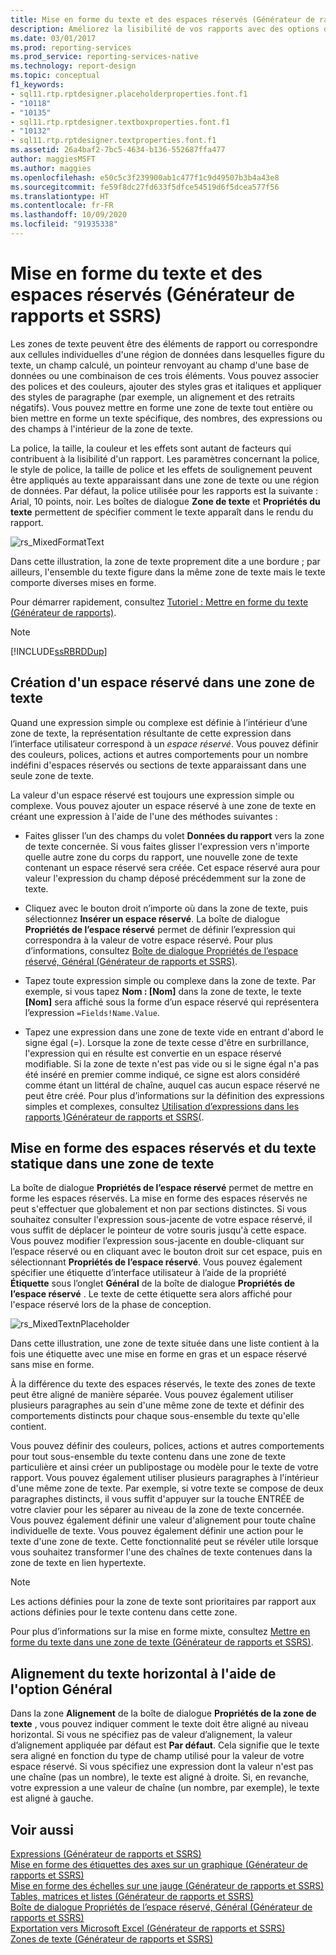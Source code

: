 ```yaml
---
title: Mise en forme du texte et des espaces réservés (Générateur de rapports) | Microsoft Docs
description: Améliorez la lisibilité de vos rapports avec des options de mise en forme pour les polices, les styles, les couleurs et l’alignement dans le texte ou dans une région de données dans le Générateur de rapports.
ms.date: 03/01/2017
ms.prod: reporting-services
ms.prod_service: reporting-services-native
ms.technology: report-design
ms.topic: conceptual
f1_keywords:
- sql11.rtp.rptdesigner.placeholderproperties.font.f1
- "10118"
- "10135"
- sql11.rtp.rptdesigner.textboxproperties.font.f1
- "10132"
- sql11.rtp.rptdesigner.textproperties.font.f1
ms.assetid: 26a4baf2-7bc5-4634-b136-552687ffa477
author: maggiesMSFT
ms.author: maggies
ms.openlocfilehash: e50c5c3f239900ab1c477f1c9d49507b3b4a43e8
ms.sourcegitcommit: fe59f8dc27fd633f5dfce54519d6f5dcea577f56
ms.translationtype: HT
ms.contentlocale: fr-FR
ms.lasthandoff: 10/09/2020
ms.locfileid: "91935338"
---
```

# <a name="formatting-text-and-placeholders-report-builder-and-ssrs"></a>Mise en forme du texte et des espaces réservés (Générateur de rapports et SSRS)
  Les zones de texte peuvent être des éléments de rapport ou correspondre aux cellules individuelles d'une région de données dans lesquelles figure du texte, un champ calculé, un pointeur renvoyant au champ d'une base de données ou une combinaison de ces trois éléments. Vous pouvez associer des polices et des couleurs, ajouter des styles gras et italiques et appliquer des styles de paragraphe (par exemple, un alignement et des retraits négatifs). Vous pouvez mettre en forme une zone de texte tout entière ou bien mettre en forme un texte spécifique, des nombres, des expressions ou des champs à l'intérieur de la zone de texte.  
  
 La police, la taille, la couleur et les effets sont autant de facteurs qui contribuent à la lisibilité d'un rapport. Les paramètres concernant la police, le style de police, la taille de police et les effets de soulignement peuvent être appliqués au texte apparaissant dans une zone de texte ou une région de données. Par défaut, la police utilisée pour les rapports est la suivante : Arial, 10 points, noir. Les boîtes de dialogue **Zone de texte** et **Propriétés du texte** permettent de spécifier comment le texte apparaît dans le rendu du rapport.  
  
 ![rs_MixedFormatText](../../reporting-services/report-design/media/rs-mixedformattext.gif "rs_MixedFormatText")  
  
 Dans cette illustration, la zone de texte proprement dite a une bordure ; par ailleurs, l'ensemble du texte figure dans la même zone de texte mais le texte comporte diverses mises en forme.  
  
 Pour démarrer rapidement, consultez [Tutoriel : Mettre en forme du texte &#40;Générateur de rapports&#41;](../../reporting-services/tutorial-format-text-report-builder.md).  
  
> [!NOTE]  
>  [!INCLUDE[ssRBRDDup](../../includes/ssrbrddup-md.md)]  
  
## <a name="creating-placeholder-text-in-a-text-box"></a>Création d'un espace réservé dans une zone de texte  
 Quand une expression simple ou complexe est définie à l’intérieur d’une zone de texte, la représentation résultante de cette expression dans l’interface utilisateur correspond à un *espace réservé*. Vous pouvez définir des couleurs, polices, actions et autres comportements pour un nombre indéfini d'espaces réservés ou sections de texte apparaissant dans une seule zone de texte.  
  
 La valeur d'un espace réservé est toujours une expression simple ou complexe. Vous pouvez ajouter un espace réservé à une zone de texte en créant une expression à l'aide de l'une des méthodes suivantes :  
  
-   Faites glisser l’un des champs du volet **Données du rapport** vers la zone de texte concernée. Si vous faites glisser l'expression vers n'importe quelle autre zone du corps du rapport, une nouvelle zone de texte contenant un espace réservé sera créée. Cet espace réservé aura pour valeur l'expression du champ déposé précédemment sur la zone de texte.  
  
-   Cliquez avec le bouton droit n’importe où dans la zone de texte, puis sélectionnez **Insérer un espace réservé**. La boîte de dialogue **Propriétés de l’espace réservé** permet de définir l’expression qui correspondra à la valeur de votre espace réservé. Pour plus d’informations, consultez [Boîte de dialogue Propriétés de l’espace réservé, Général &#40;Générateur de rapports et SSRS&#41;](./text-boxes-report-builder-and-ssrs.md).  
  
-   Tapez toute expression simple ou complexe dans la zone de texte. Par exemple, si vous tapez **Nom : [Nom]** dans la zone de texte, le texte **[Nom]** sera affiché sous la forme d’un espace réservé qui représentera l’expression `=Fields!Name.Value`.  
  
-   Tapez une expression dans une zone de texte vide en entrant d'abord le signe égal (=). Lorsque la zone de texte cesse d'être en surbrillance, l'expression qui en résulte est convertie en un espace réservé modifiable. Si la zone de texte n'est pas vide ou si le signe égal n'a pas été inséré en premier comme indiqué, ce signe est alors considéré comme étant un littéral de chaîne, auquel cas aucun espace réservé ne peut être créé. Pour plus d’informations sur la définition des expressions simples et complexes, consultez [Utilisation d’expressions dans les rapports &#41;Générateur de rapports et SSRS&#40;](../../reporting-services/report-design/expression-uses-in-reports-report-builder-and-ssrs.md).  
  
## <a name="formatting-placeholders-and-static-text-in-a-text-box"></a>Mise en forme des espaces réservés et du texte statique dans une zone de texte  
 La boîte de dialogue **Propriétés de l’espace réservé** permet de mettre en forme les espaces réservés. La mise en forme des espaces réservés ne peut s'effectuer que globalement et non par sections distinctes. Si vous souhaitez consulter l'expression sous-jacente de votre espace réservé, il vous suffit de déplacer le pointeur de votre souris jusqu'à cette espace. Vous pouvez modifier l’expression sous-jacente en double-cliquant sur l’espace réservé ou en cliquant avec le bouton droit sur cet espace, puis en sélectionnant **Propriétés de l’espace réservé**. Vous pouvez également spécifier une étiquette d’interface utilisateur à l’aide de la propriété **Étiquette** sous l’onglet **Général** de la boîte de dialogue **Propriétés de l’espace réservé** . Le texte de cette étiquette sera alors affiché pour l'espace réservé lors de la phase de conception.  
  
 ![rs_MixedTextnPlaceholder](../../reporting-services/report-design/media/rs-mixedtextnplaceholder.gif "rs_MixedTextnPlaceholder")  
  
 Dans cette illustration, une zone de texte située dans une liste contient à la fois une étiquette avec une mise en forme en gras et un espace réservé sans mise en forme.  
  
 À la différence du texte des espaces réservés, le texte des zones de texte peut être aligné de manière séparée. Vous pouvez également utiliser plusieurs paragraphes au sein d'une même zone de texte et définir des comportements distincts pour chaque sous-ensemble du texte qu'elle contient.  
  
 Vous pouvez définir des couleurs, polices, actions et autres comportements pour tout sous-ensemble du texte contenu dans une zone de texte particulière et ainsi créer un publipostage ou modèle pour le texte de votre rapport. Vous pouvez également utiliser plusieurs paragraphes à l'intérieur d'une même zone de texte. Par exemple, si votre texte se compose de deux paragraphes distincts, il vous suffit d'appuyer sur la touche ENTRÉE de votre clavier pour les séparer au niveau de la zone de texte concernée. Vous pouvez également définir une valeur d'alignement pour toute chaîne individuelle de texte. Vous pouvez également définir une action pour le texte d'une zone de texte. Cette fonctionnalité peut se révéler utile lorsque vous souhaitez transformer l'une des chaînes de texte contenues dans la zone de texte en lien hypertexte.  
  
> [!NOTE]  
>  Les actions définies pour la zone de texte sont prioritaires par rapport aux actions définies pour le texte contenu dans cette zone.  
  
 Pour plus d’informations sur la mise en forme mixte, consultez [Mettre en forme du texte dans une zone de texte &#40;Générateur de rapports et SSRS&#41;](../../reporting-services/report-design/format-text-in-a-text-box-report-builder-and-ssrs.md).  
  
## <a name="aligning-horizontal-text-using-general"></a>Alignement du texte horizontal à l'aide de l'option Général  
 Dans la zone **Alignement** de la boîte de dialogue **Propriétés de la zone de texte** , vous pouvez indiquer comment le texte doit être aligné au niveau horizontal. Si vous ne spécifiez pas de valeur d’alignement, la valeur d’alignement appliquée par défaut est **Par défaut**. Cela signifie que le texte sera aligné en fonction du type de champ utilisé pour la valeur de votre espace réservé. Si vous spécifiez une expression dont la valeur n'est pas une chaîne (pas un nombre), le texte est aligné à droite. Si, en revanche, votre expression a une valeur de chaîne (un nombre, par exemple), le texte est aligné à gauche.  
  
## <a name="see-also"></a>Voir aussi  
 [Expressions &#40;Générateur de rapports et SSRS&#41;](../../reporting-services/report-design/expressions-report-builder-and-ssrs.md)   
 [Mise en forme des étiquettes des axes sur un graphique &#40;Générateur de rapports et SSRS&#41;](../../reporting-services/report-design/formatting-axis-labels-on-a-chart-report-builder-and-ssrs.md)   
 [Mise en forme des échelles sur une jauge &#40;Générateur de rapports et SSRS&#41;](../../reporting-services/report-design/formatting-scales-on-a-gauge-report-builder-and-ssrs.md)   
 [Tables, matrices et listes &#40;Générateur de rapports et SSRS&#41;](../../reporting-services/report-design/tables-matrices-and-lists-report-builder-and-ssrs.md)   
 [Boîte de dialogue Propriétés de l’espace réservé, Général &#40;Générateur de rapports et SSRS&#41;](./text-boxes-report-builder-and-ssrs.md)   
 [Exportation vers Microsoft Excel &#40;Générateur de rapports et SSRS&#41;](../../reporting-services/report-builder/exporting-to-microsoft-excel-report-builder-and-ssrs.md)   
 [Zones de texte &#40;Générateur de rapports et SSRS&#41;](../../reporting-services/report-design/text-boxes-report-builder-and-ssrs.md)  
  
